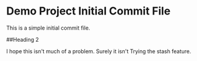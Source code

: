 # Demo Project Initial Commit File

This is a simple initial commit file.

##Heading 2

I hope this isn't much of a problem. Surely it isn't
Trying the stash feature.
